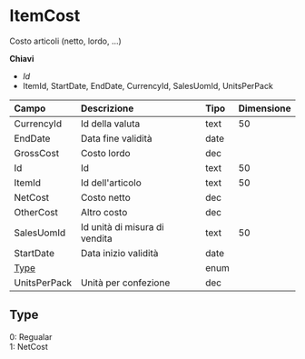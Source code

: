 # ItemCost

Costo articoli \(netto, lordo, ...\)

  
 **Chiavi**

* _Id_
* ItemId, StartDate, EndDate, CurrencyId, SalesUomId, UnitsPerPack

| Campo | Descrizione | Tipo | Dimensione |
| :--- | :--- | :--- | :--- |
| CurrencyId | Id della valuta | text | 50 |
| EndDate | Data fine validità | date |  |
| GrossCost | Costo lordo | dec |  |
| Id | Id | text | 50 |
| ItemId | Id dell'articolo | text | 50 |
| NetCost | Costo netto | dec |  |
| OtherCost | Altro costo | dec |  |
| SalesUomId | Id unità di misura di vendita | text | 50 |
| StartDate | Data inizio validità | date |  |
| [Type](itemcost.md#type) |  | enum |  |
| UnitsPerPack | Unità per confezione | dec |  |

## Type

0: Regualar  
1: NetCost

